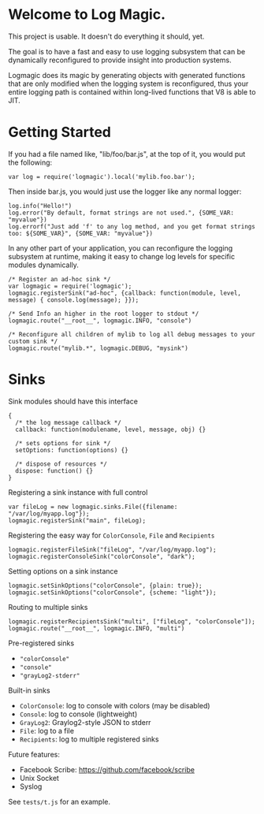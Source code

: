 Welcome to Log Magic.
====================

This project is usable. It doesn't do everything it should, yet.

The goal is to have a fast and easy to use logging subsystem that can be dynamically
reconfigured to provide insight into production systems.

Logmagic does its magic by generating objects with generated functions that are only modified
when the logging system is reconfigured,  thus your entire logging path is contained within
long-lived functions that V8 is able to JIT.


Getting Started
====================

If you had a file named like, "lib/foo/bar.js", at the top of it, you would put the following:

    var log = require('logmagic').local('mylib.foo.bar');

Then inside bar.js, you would just use the logger like any normal logger:

    log.info("Hello!")
    log.error("By default, format strings are not used.", {SOME_VAR: "myvalue"})
    log.errorf("Just add 'f' to any log method, and you get format strings too: ${SOME_VAR}", {SOME_VAR: "myvalue"})

In any other part of your application, you can reconfigure the logging subsystem at runtime,
making it easy to change log levels for specific modules dynamically.

    /* Register an ad-hoc sink */
    var logmagic = require('logmagic');
    logmagic.registerSink("ad-hoc", {callback: function(module, level, message) { console.log(message); }});

    /* Send Info an higher in the root logger to stdout */
    logmagic.route("__root__", logmagic.INFO, "console")

    /* Reconfigure all children of mylib to log all debug messages to your custom sink */
    logmagic.route("mylib.*", logmagic.DEBUG, "mysink")


Sinks
===============

Sink modules should have this interface

    {
      /* the log message callback */
      callback: function(modulename, level, message, obj) {}

      /* sets options for sink */
      setOptions: function(options) {}

      /* dispose of resources */
      dispose: function() {}
    }

Registering a sink instance with full control

    var fileLog = new logmagic.sinks.File({filename: "/var/log/myapp.log"});
    logmagic.registerSink("main", fileLog);


Registering the easy way for `ColorConsole`, `File` and  `Recipients`

    logmagic.registerFileSink("fileLog", "/var/log/myapp.log");
    logmagic.registerConsoleSink("colorConsole", "dark");


Setting options on a sink instance

    logmagic.setSinkOptions("colorConsole", {plain: true});
    logmagic.setSinkOptions("colorConsole", {scheme: "light"});

Routing to multiple sinks

    logmagic.registerRecipientsSink("multi", ["fileLog", "colorConsole"]);
    logmagic.route("__root__", logmagic.INFO, "multi")

Pre-registered sinks

* `"colorConsole"`
* `"console"`
* `"grayLog2-stderr"`

Built-in sinks

* `ColorConsole`: log to console with colors (may be disabled)
* `Console`: log to console (lightweight)
* `GrayLog2`: Graylog2-style JSON to stderr
* `File`: log to a file
* `Recipients`: log to multiple registered sinks

Future features:

* Facebook Scribe: https://github.com/facebook/scribe
* Unix Socket
* Syslog


See `tests/t.js` for an example.
